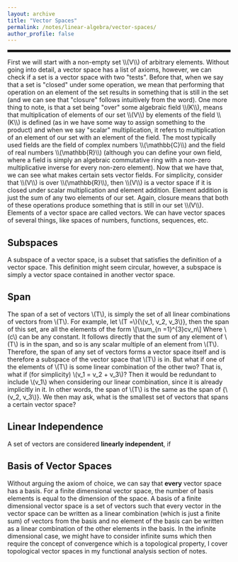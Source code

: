 ```yaml
---
layout: archive
title: "Vector Spaces"
permalink: /notes/linear-algebra/vector-spaces/
author_profile: false
--- 
```

<hr style="border: 2px solid black;">
First we will start with a non-empty set \\(V\\) of arbitrary elements. Without going into detail, a vector space has a list of axioms, however, we can check if a set is a vector space with two "tests". Before that, when we say that a set is "closed" under some operation, we mean that performing that operation on an element of the set results in something that is still in the set (and we can see that "closure" follows intuitively from the word). One more thing to note, is that a set being "over" some algebraic field \\(K\\), means that multiplication of elements of our set \\(V\\) by elements of the field \\(K\\) is defined (as in we have some way to assign something to the product) and when we say "scalar" multiplication, it refers to multiplication of an element of our set with an element of the field. The most typically used fields are the field of complex numbers \\(\mathbb{C}\\) and the field of real numbers \\(\mathbb{R}\\) (although you can define your own field, where a field is simply an algebraic commutative ring with a non-zero multiplicative inverse for every non-zero element). Now that we have that, we can see what makes certain sets vector fields. For simplicity, consider that \\(V\\) is over \\(\mathbb{R}\\), then \\(V\\) is a vector space if it is closed under scalar multiplication and element addition. Element addition is just the sum of any two elements of our set. Again, closure means that both of these operations produce something that is still in our set \\(V\\). Elements of a vector space are called vectors. We can have vector spaces of several things, like spaces of numbers, functions, sequences, etc.

## Subspaces
A subspace of a vector space, is a subset that satisfies the definition of a vector space. This definition might seem circular, however, a subspace is simply a vector space contained in another vector space. 

## Span
The span of a set of vectors \\(T\\), is simply the set of all linear combinations of vectors from \\(T\\). For example, let \\(T =\\){\\(v_1, v_2, v_3\\)}, then the span of this set, are all the elements of the form
\\[\sum_{n =1}^{3}cv_n\\]
Where \\(c\\) can be any constant. It follows directly that the sum of any element of \\(T\\) is in the span, and so is any scalar multiple of an element from \\(T\\). Therefore, the span of any set of vectors forms a vector space itself and is therefore a subspace of the vector space that \\(T\\) is in. But what if one of the elements of \\(T\\) is some linear combination of the other two? That is, what if (for simplicity) \\(v_1 = v_2 + v_3\\)? Then it would be redundant to include \\(v_1\\) when considering our linear combination, since it is already implicitly in it. In other words, the span of \\(T\\) is the same as the span of {\\(v_2, v_3\\)}. We then may ask, what is the smallest set of vectors that spans a certain vector space? 

## Linear Independence
A set of vectors are considered **linearly independent**, if 

## Basis of Vector Spaces
Without arguing the axiom of choice, we can say that **every** vector space has a basis. For a finite dimensional vector space, the number of basis elements is equal to the dimension of the space. A basis of a finite dimensional vector space is a set of vectors such that every vector in the vector space can be written as a linear combination (which is just a finite sum) of vectors from the basis and no element of the basis can be written as a linear combination of the other elements in the basis. In the infinite dimensional case, we might have to consider infinite sums which then require the concept of convergence which is a topological property, I cover topological vector spaces in my functional analysis section of notes. 
